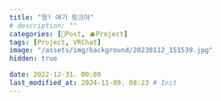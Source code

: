 ```yaml
---
title: "형! 여기 링크야"
# description: ""
categories: [📀Post, 🫐Project]
tags: [Project, VRChat]
image: "/assets/img/background/20230112_151539.jpg"
hidden: true

date: 2022-12-31. 00:00
last_modified_at: 2024-11-09. 08:23 # Init
---
```

